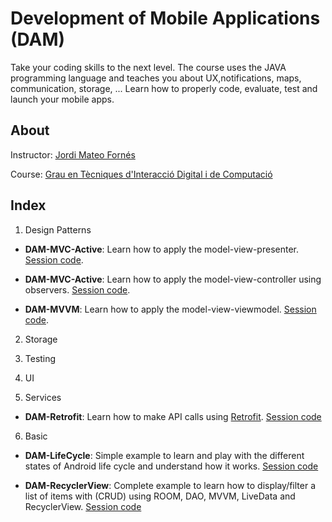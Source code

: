 # Development of Mobile Applications (DAM)

Take your coding skills to the next level. The course uses the JAVA programming language and teaches you about UX,notifications, maps, communication, storage, ... Learn how to properly code, evaluate, test and launch your mobile apps.

## About

Instructor: [Jordi Mateo Fornés](http:jordimateofornes.com)

Course: [Grau en Tècniques d'Interacció Digital i de Computació](http://www.grauinteraccioicomputacio.udl.cat/ca/index.html)

## Index

1. Design Patterns

- **DAM-MVC-Active**: Learn how to apply the model-view-presenter. [Session code](https://github.com/JordiMateoUdL/DAM-MVP).
  
- **DAM-MVC-Active**: Learn how to apply the model-view-controller using observers. [Session code](https://github.com/JordiMateoUdL/DAM-MVC-Active).

- **DAM-MVVM**: Learn how to apply the model-view-viewmodel. [Session code](https://github.com/JordiMateoUdL/DAM-MVVM).

2. Storage

3. Testing
   
4. UI

5. Services

- **DAM-Retrofit**: Learn how to make API calls using [Retrofit](https://square.github.io/retrofit/). [Session code](https://github.com/JordiMateoUdL/DAM-Retrofit)
  
6. Basic

- **DAM-LifeCycle**: Simple example to learn and play with the different states of Android life cycle and understand how it works. [Session code](https://github.com/JordiMateoUdL/DAM-AgeApp-LifeCycle)

- **DAM-RecyclerView**: Complete example to learn how to display/filter a list of items with (CRUD) using ROOM, DAO, MVVM, LiveData and RecyclerView. [Session code](https://github.com/JordiMateoUdL/DAM-RecyclerView)
